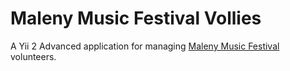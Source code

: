 # Maleny Music Festival Vollies

A Yii 2 Advanced application for managing [Maleny Music Festival](http://malenymusicfestival.com) volunteers.


